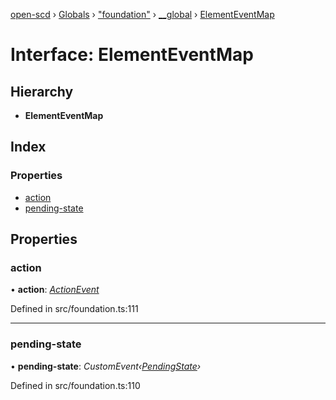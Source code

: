 [open-scd](../README.md) › [Globals](../globals.md) › ["foundation"](../modules/_foundation_.md) › [__global](../modules/_foundation_.__global.md) › [ElementEventMap](_foundation_.__global.elementeventmap.md)

# Interface: ElementEventMap

## Hierarchy

* **ElementEventMap**

## Index

### Properties

* [action](_foundation_.__global.elementeventmap.md#action)
* [pending-state](_foundation_.__global.elementeventmap.md#pending-state)

## Properties

###  action

• **action**: *[ActionEvent](../modules/_foundation_.md#actionevent)*

Defined in src/foundation.ts:111

___

###  pending-state

• **pending-state**: *CustomEvent‹[PendingState](_foundation_.pendingstate.md)›*

Defined in src/foundation.ts:110
